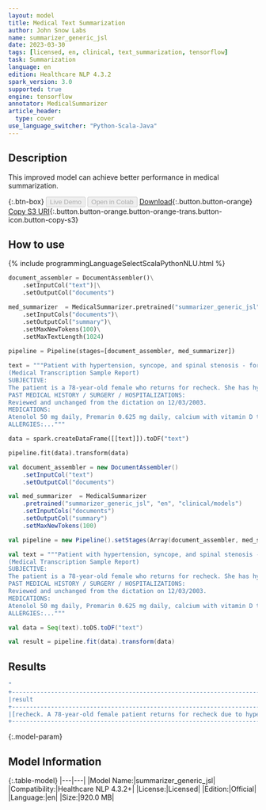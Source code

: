 ```yaml
---
layout: model
title: Medical Text Summarization
author: John Snow Labs
name: summarizer_generic_jsl
date: 2023-03-30
tags: [licensed, en, clinical, text_summarization, tensorflow]
task: Summarization
language: en
edition: Healthcare NLP 4.3.2
spark_version: 3.0
supported: true
engine: tensorflow
annotator: MedicalSummarizer
article_header:
  type: cover
use_language_switcher: "Python-Scala-Java"
---
```


## Description

This improved model can achieve better performance in medical summarization.

{:.btn-box}
<button class="button button-orange" disabled>Live Demo</button>
<button class="button button-orange" disabled>Open in Colab</button>
[Download](https://s3.amazonaws.com/auxdata.johnsnowlabs.com/clinical/models/summarizer_generic_jsl_en_4.3.2_3.0_1680192338463.zip){:.button.button-orange}
[Copy S3 URI](s3://auxdata.johnsnowlabs.com/clinical/models/summarizer_generic_jsl_en_4.3.2_3.0_1680192338463.zip){:.button.button-orange.button-orange-trans.button-icon.button-copy-s3}

## How to use



<div class="tabs-box" markdown="1">
{% include programmingLanguageSelectScalaPythonNLU.html %}

```python
document_assembler = DocumentAssembler()\
    .setInputCol("text")|\
    .setOutputCol("documents")

med_summarizer  = MedicalSummarizer.pretrained("summarizer_generic_jsl", "en", "clinical/models")\
    .setInputCols("documents")\
    .setOutputCol("summary")\
    .setMaxNewTokens(100)\
    .setMaxTextLength(1024)
    
pipeline = Pipeline(stages=[document_assembler, med_summarizer])

text = """Patient with hypertension, syncope, and spinal stenosis - for recheck.
(Medical Transcription Sample Report)
SUBJECTIVE:
The patient is a 78-year-old female who returns for recheck. She has hypertension. She denies difficulty with chest pain, palpations, orthopnea, nocturnal dyspnea, or edema.
PAST MEDICAL HISTORY / SURGERY / HOSPITALIZATIONS:
Reviewed and unchanged from the dictation on 12/03/2003.
MEDICATIONS:
Atenolol 50 mg daily, Premarin 0.625 mg daily, calcium with vitamin D two to three pills daily, multivitamin daily, aspirin as needed, and TriViFlor 25 mg two pills daily. She also has Elocon cream 0.1% and Synalar cream 0.01% that she uses as needed for rash.
ALLERGIES:..."""

data = spark.createDataFrame([[text]]).toDF("text")

pipeline.fit(data).transform(data)
```

```scala
val document_assembler = new DocumentAssembler()
    .setInputCol("text")
    .setOutputCol("documents")

val med_summarizer  = MedicalSummarizer
    .pretrained("summarizer_generic_jsl", "en", "clinical/models")
    .setInputCols("documents")
    .setOutputCol("summary")
    .setMaxNewTokens(100)

val pipeline = new Pipeline().setStages(Array(document_assembler, med_summarizer))

val text = """Patient with hypertension, syncope, and spinal stenosis - for recheck.
(Medical Transcription Sample Report)
SUBJECTIVE:
The patient is a 78-year-old female who returns for recheck. She has hypertension. She denies difficulty with chest pain, palpations, orthopnea, nocturnal dyspnea, or edema.
PAST MEDICAL HISTORY / SURGERY / HOSPITALIZATIONS:
Reviewed and unchanged from the dictation on 12/03/2003.
MEDICATIONS:
Atenolol 50 mg daily, Premarin 0.625 mg daily, calcium with vitamin D two to three pills daily, multivitamin daily, aspirin as needed, and TriViFlor 25 mg two pills daily. She also has Elocon cream 0.1% and Synalar cream 0.01% that she uses as needed for rash.
ALLERGIES:..."""

val data = Seq(text).toDS.toDF("text")

val result = pipeline.fit(data).transform(data)
```

</div>

## Results

```bash
"
+-----------------------------------------------------------------------------------------------------------------------------------------------------------------------------------------------------------------------------------------------------------------------------------------------------------------------------------------+
|result                                                                                                                                                                                                                                                                                                                                   |
+-----------------------------------------------------------------------------------------------------------------------------------------------------------------------------------------------------------------------------------------------------------------------------------------------------------------------------------------+
|[recheck. A 78-year-old female patient returns for recheck due to hypertension, syncope, and spinal stenosis. She has a history of heart failure, myocardial infarction, lymphoma, and asthma. She has been prescribed Atenolol, Premarin, calcium with vitamin D, multivitamin, aspirin, and TriViFlor. She has also been prescribed El]|
+-----------------------------------------------------------------------------------------------------------------------------------------------------------------------------------------------------------------------------------------------------------------------------------------------------------------------------------------+

```

{:.model-param}
## Model Information

{:.table-model}
|---|---|
|Model Name:|summarizer_generic_jsl|
|Compatibility:|Healthcare NLP 4.3.2+|
|License:|Licensed|
|Edition:|Official|
|Language:|en|
|Size:|920.0 MB|

